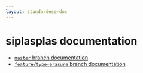 ```yaml
---
layout: standardese-doc
---
```



# siplasplas documentation


 - [`master` branch documentation]({{site.url}}{{site.baseurl}}/doc/standardese/master/)
 - [`feature/type-erasure` branch documentation]({{site.url}}{{site.baseurl}}/doc/standardese/feature__slash__type-erasure/)